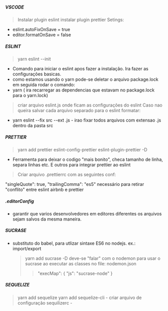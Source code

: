 ##### VSCODE

> Instalar plugin eslint
> instalar plugin prettier
> Setings:

- eslint.autoFixOnSave = true
- editor.formatOnSave = false

##### ESLINT

> yarn eslint --init

- Comando para iniciar o eslint apos fazer a instalação. Ira fazer as configurações basicas.
- como estamos usando o yarn pode-se deletar o arquivo package.lock em seguida rodar o comando:
- yarn ( ira recarregar as dependencias que estavam no package.lock para o yarn.lock)

> criar arquivo eslint.js onde ficam as configurações do eslint
> Caso nao queira salvar cada arquivo separado para o eslint formatar:

- yarn eslint --fix src --ext .js - irao fixar todos arquivos com extensao .js dentro da pasta src

##### PRETTIER

> yarn add prettier eslint-config-prettier eslint-plugin-prettier -D

- Ferramenta para deixar o codigo "mais bonito", checa tamanho de linha, separa linhas etc. E outros para integrar prettier ao eslint

> Criar arquivo .prettierrc com as seguintes conf:

"singleQuote": true,
"trailingComma": "es5"
necessário para retirar "conflito" entre eslint airbnb e prettier

##### .editorConfig

- garantir que varios desenvolvedores em editores diferentes os arquivos sejam salvos da mesma maneira.

##### SUCRASE

- substituto do babel, para utlizar sintaxe ES6 no nodejs. ex.: import/export
  > yarn add sucrase -D
  > deve-se "falar" com o nodemon para usar o sucrase ao executar as classes no file: nodemon.json
  >
  > > "execMap": {
  > > "js": "sucrase-node"
  > > }

##### SEQUELIZE

> yarn add sequelize
> yarn add sequelize-cli -
> criar arquivo de configuração sequilizerc -
